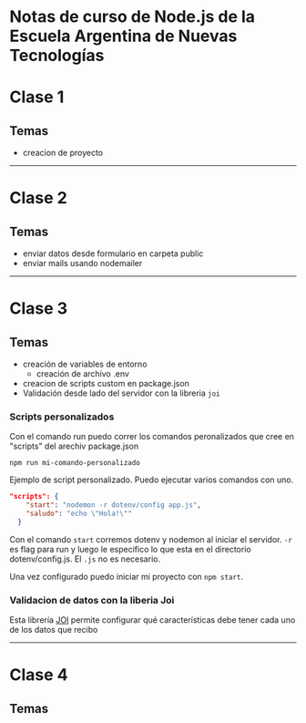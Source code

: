 # Notas de curso de Node.js de la Escuela Argentina de Nuevas Tecnologías

# Clase 1

## Temas
- creacion de proyecto

---

# Clase 2

## Temas
- enviar datos desde formulario en carpeta public
- enviar mails usando nodemailer

---

# Clase 3

## Temas
- creación de variables de entorno
    - creación de archivo .env
- creacion de scripts custom en package.json
- Validación desde lado del servidor con la libreria `joi`

### Scripts personalizados
Con el comando run puedo correr los comandos peronalizados que cree en "scripts" del arechiv package.json

`npm run mi-comando-personalizado`

Ejemplo de script personalizado. Puedo ejecutar varios comandos con uno.

```json
"scripts": {
    "start": "nodemon -r dotenv/config app.js",
    "saludo": "echo \"Hola!\""
  }
```

Con el comando `start` corremos dotenv y nodemon al iniciar el servidor. `-r` es flag para run y luego le especifico lo que esta en el directorio dotenv/config.js. El `.js` no es necesario.

Una vez configurado puedo iniciar mi proyecto con `npm start`.

### Validacion de datos con la liberia Joi

Esta librería [JOI](https://joi.dev/api/?v=17.3.0) permite configurar qué características debe tener cada uno de los datos que recibo

---

# Clase 4

## Temas



